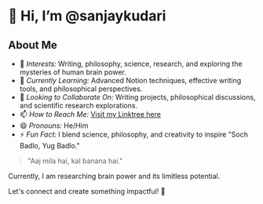 
# 👋 Hi, I’m @sanjaykudari

## About Me  
- 👀 *Interests:* Writing, philosophy, science, research, and exploring the mysteries of human brain power.  
- 🌱 *Currently Learning:* Advanced Notion techniques, effective writing tools, and philosophical perspectives.  
- 💞 *Looking to Collaborate On:* Writing projects, philosophical discussions, and scientific research explorations.  
- 📫 *How to Reach Me:* [Visit my Linktree here](https://linktr.ee/sanjaykudari)  
- 😄 *Pronouns:* He/Him  
- ⚡ *Fun Fact:* I blend science, philosophy, and creativity to inspire "Soch Badlo, Yug Badlo."  

> "Aaj mila hai, kal banana hai."  

Currently, I am researching brain power and its limitless potential.  

Let's connect and create something impactful! 🚀
